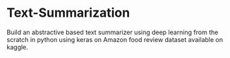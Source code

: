 # Text-Summarization

Build an abstractive based text summarizer using deep learning from the
scratch in python using keras on Amazon food review dataset available
on kaggle.
